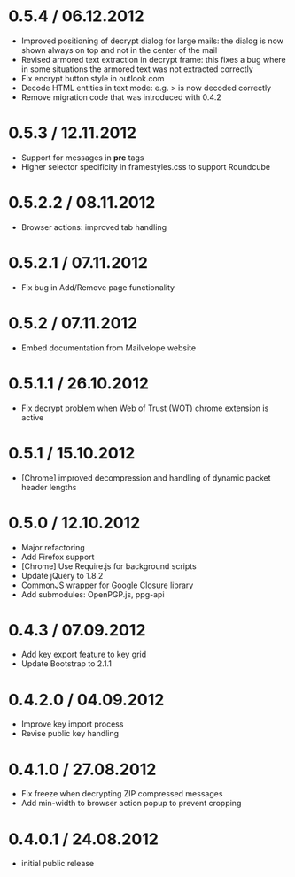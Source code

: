 0.5.4 / 06.12.2012 
==================

  * Improved positioning of decrypt dialog for large mails: the dialog is now shown always on top and not in the center of the mail
  * Revised armored text extraction in decrypt frame: this fixes a bug where in some situations the armored text was not extracted correctly
  * Fix encrypt button style in outlook.com
  * Decode HTML entities in text mode: e.g. > is now decoded correctly
  * Remove migration code that was introduced with 0.4.2


0.5.3 / 12.11.2012 
==================

  * Support for messages in __pre__ tags
  * Higher selector specificity in framestyles.css to support Roundcube

0.5.2.2 / 08.11.2012 
==================

  * Browser actions: improved tab handling

0.5.2.1 / 07.11.2012 
==================

  * Fix bug in Add/Remove page functionality

0.5.2 / 07.11.2012 
==================

  * Embed documentation from Mailvelope website

0.5.1.1 / 26.10.2012 
==================

  * Fix decrypt problem when Web of Trust (WOT) chrome extension is active

0.5.1 / 15.10.2012 
==================

  * [Chrome] improved decompression and handling of dynamic packet header lengths

0.5.0 / 12.10.2012 
==================

  * Major refactoring
  * Add Firefox support
  * [Chrome] Use Require.js for background scripts
  * Update jQuery to 1.8.2
  * CommonJS wrapper for Google Closure library
  * Add submodules: OpenPGP.js, ppg-api

0.4.3 / 07.09.2012 
==================

  * Add key export feature to key grid
  * Update Bootstrap to 2.1.1

0.4.2.0 / 04.09.2012 
==================

  * Improve key import process
  * Revise public key handling

0.4.1.0 / 27.08.2012 
==================

  * Fix freeze when decrypting ZIP compressed messages
  * Add min-width to browser action popup to prevent cropping

0.4.0.1 / 24.08.2012 
==================

  * initial public release
